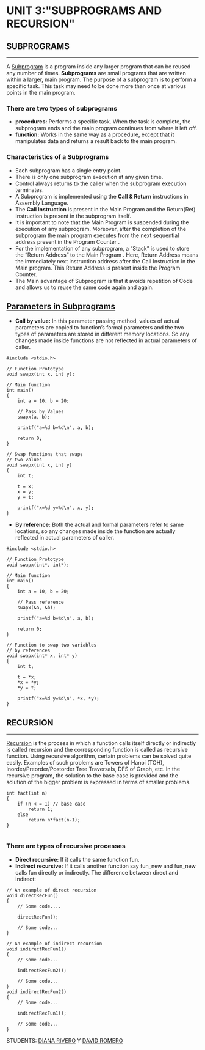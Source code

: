 # UNIT 3:"SUBPROGRAMS AND RECURSION"

## SUBPROGRAMS
___

A [Subprogram](https://www.geeksforgeeks.org/subprogram-and-its-characteristics/ ) is a program inside any larger program that can be reused any number of times.
**Subprograms** are small programs that are written within a larger, main program. The purpose of a subprogram is to perform a specific task. This task may need to be done more than once at various points in the main program.

### There are two types of subprograms
* **procedures:** Performs a specific task. When the task is complete, the subprogram ends and the main program continues from where it left off.
* **function:**  Works in the same way as a procedure, except that it manipulates data and returns a result back to the main program.

### Characteristics of a Subprograms
* Each subprogram has a single entry point.
* There is only one subprogram execution at any given time.
* Control always returns to the caller when the subprogram execution terminates.
* A Subprogram is implemented using the **Call & Return** instructions in Assembly Language.
* The **Call Instruction** is present in the Main Program and the Return(Ret) Instruction is present in the subprogram itself.
* It is important to note that the Main Program is suspended during the execution of any subprogram. Moreover, after the completion of the subprogram the main program executes from the next sequential address present in the Program Counter .
* For the implementation of any subprogram, a “Stack” is used to store the “Return Address” to the Main Program . Here, Return Address means the immediately next instruction address after the Call Instruction in the Main program. This Return Address is present inside the Program Counter.
* The Main advantage of Subprogram is that it avoids repetition of Code and allows us to reuse the same code again and again.

## **[Parameters in Subprograms]( https://www.geeksforgeeks.org/difference-between-call-by-value-and-call-by-reference/)**
* **Call by value:**  In this parameter passing method, values of actual parameters are copied to function’s formal parameters and the two types of parameters are stored in different memory locations. So any changes made inside functions are not reflected in actual parameters of caller.

```
#include <stdio.h> 
  
// Function Prototype 
void swapx(int x, int y); 
  
// Main function 
int main() 
{ 
    int a = 10, b = 20; 
  
    // Pass by Values 
    swapx(a, b); 
  
    printf("a=%d b=%d\n", a, b); 
  
    return 0; 
} 
  
// Swap functions that swaps 
// two values 
void swapx(int x, int y) 
{ 
    int t; 
  
    t = x; 
    x = y; 
    y = t; 
  
    printf("x=%d y=%d\n", x, y); 
} 
```

* **By reference:** Both the actual and formal parameters refer to same locations, so any changes made inside the function are actually reflected in actual parameters of caller.

```
#include <stdio.h> 
  
// Function Prototype 
void swapx(int*, int*); 
  
// Main function 
int main() 
{ 
    int a = 10, b = 20; 
  
    // Pass reference 
    swapx(&a, &b); 
  
    printf("a=%d b=%d\n", a, b); 
  
    return 0; 
} 
  
// Function to swap two variables 
// by references 
void swapx(int* x, int* y) 
{ 
    int t; 
  
    t = *x; 
    *x = *y; 
    *y = t; 
  
    printf("x=%d y=%d\n", *x, *y); 
} 
```
## RECURSION 
___

[Recursion](https://www.geeksforgeeks.org/recursion/) is the process in which a function calls itself directly or indirectly is called recursion and the corresponding function is called as recursive function. Using recursive algorithm, certain problems can be solved quite easily. Examples of such problems are Towers of Hanoi (TOH), Inorder/Preorder/Postorder Tree Traversals, DFS of Graph, etc.
In the recursive program, the solution to the base case is provided and the solution of the bigger problem is expressed in terms of smaller problems.
``` 
int fact(int n)
{
    if (n < = 1) // base case
        return 1;
    else    
        return n*fact(n-1);    
}


```
###  There are types of recursive processes
* **Direct recursive:** If it calls the same function fun. 
* **Indirect recursive:** If it calls another function say fun_new and fun_new calls fun directly or indirectly.
The difference between direct and indirect:
```
// An example of direct recursion
void directRecFun()
{
    // Some code....

    directRecFun();

    // Some code...
}

// An example of indirect recursion
void indirectRecFun1()
{
    // Some code...

    indirectRecFun2();

    // Some code...
}
void indirectRecFun2()
{
    // Some code...

    indirectRecFun1();

    // Some code...
}
```
 
STUDENTS: [DIANA RIVERO]( https://github.com/20DianaRivero01/Programming_2) Y [DAVID ROMERO](https://github.com/David2903/programming2)
